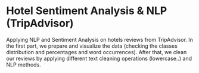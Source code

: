 # Hotel Sentiment Analysis & NLP (TripAdvisor)

Applying NLP and Sentiment Analysis on hotels reviews from TripAdvisor. In the first part, we prepare and visualize the data (checking the classes distribution and percentages and word occurrences). After that, we clean our reviews by applying different text cleaning operations (lowercase..) and NLP methods.
